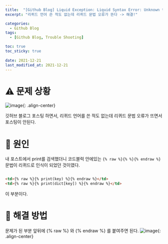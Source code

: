 ```yaml
---
title:  "[Github Blog] Liquid Exception: Liquid Syntax Error: Unknown tag 해결"
excerpt: "리퀴드 언어 쓴 적도 없는데 리퀴드 문법 오류가 뜬다 -> 해결!"

categories:
  - Github Blog
tags:
  - [Github Blog, Trouble Shooting]

toc: true
toc_sticky: true
 
date: 2021-12-21
last_modified_at: 2021-12-21
---
```


# ⚠️ 문제 상황

![image](https://user-images.githubusercontent.com/67352902/146870361-31be4c2d-298d-485d-8486-e7fc573f5de4.png){: .align-center}

깃허브 블로그 포스팅 하면서, 리퀴드 언어를 쓴 적도 없는데 리퀴드 문법 오류가 뜨면서 포스팅이 안된다.

# 📌 원인

내 포스트에서 print를 검색했더니 코드블럭 안에있는 `{% raw %}{% %}{% endraw %}` 문법이 리퀴드로 인식이 되었던 것이였다.

```html

<td>{% raw %}{% print(key) %}{% endraw %}</td>
<td>{% raw %}{% print(dict[key]) %}{% endraw %}</td>
```
이 부분이다.

# 🔮 해결 방법

문제가 된 부분 앞뒤에 {&#37; raw &#37;} 와 {&#37; endraw &#37;} 를 붙여주면 된다.
![image](https://user-images.githubusercontent.com/67352902/146872155-f4a0ee72-7176-4cf2-b938-4427f8865693.png){: .align-center}
